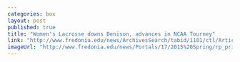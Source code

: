 ```yaml
---
categories: box
layout: post
published: true
title: "Women's Lacrosse downs Denison, advances in NCAA Tourney"
link: "http://www.fredonia.edu/news/ArchivesSearch/tabid/1101/ctl/ArticleView/mid/1878/articleId/5420/Devils_advance_to_Round_3.aspx"
imageUrl: "http://www.fredonia.edu/news/Portals/17/2015%20Spring/rp_primary_lax_DSC_0425.jpg"
---
```


